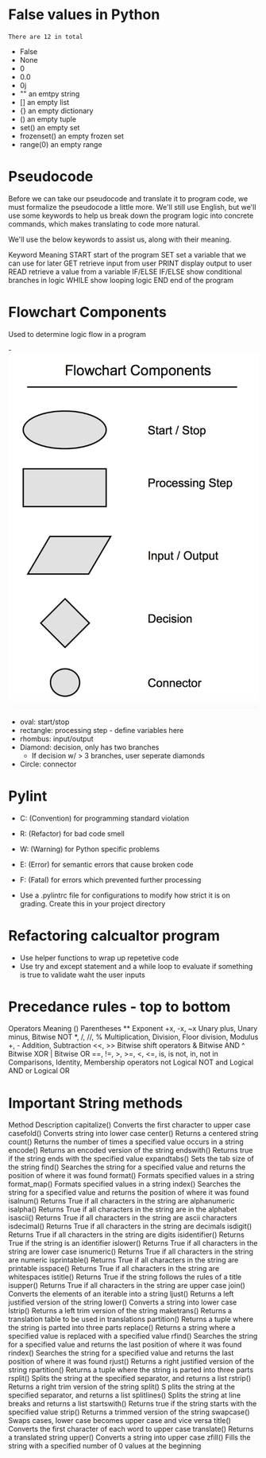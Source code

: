 # False values in Python
    There are 12 in total

- False
- None
- 0
- 0.0
- 0j
- "" an emtpy string
- [] an empty list
- {} an empty dictionary
- () an empty tuple
- set() an empty set
- frozenset() an empty frozen set
- range(0) an empty range

# Pseudocode

Before we can take our pseudocode and translate it to program code, we must formalize the pseudocode a little more. We'll still use English, but we'll use some keywords to help us break down the program logic into concrete commands, which makes translating to code more natural.

We'll use the below keywords to assist us, along with their meaning.

Keyword	Meaning
START	start of the program
SET	set a variable that we can use for later
GET	retrieve input from user
PRINT	display output to user
READ	retrieve a value from a variable
IF/ELSE IF/ELSE	show conditional branches in logic
WHILE	show looping logic
END	end of the program

# Flowchart Components

Used to determine logic flow in a program

-![alt text](image.png)
- oval: start/stop
- rectangle: processing step - define variables here
- rhombus: input/output 
- Diamond: decision, only has two branches
    - If decision w/ > 3 branches, user seperate diamonds
- Circle: connector


# Pylint

- C: (Convention) for programming standard       violation
- R: (Refactor) for bad code smell
- W: (Warning) for Python specific problems
- E: (Error) for semantic errors that cause broken code
- F: (Fatal) for errors which prevented further processing

- Use a .pylintrc file for configurations to modify how strict it is on grading. Create this in your project directory

# Refactoring calcualtor program

- Use helper functions to wrap up repetetive code
- Use try and except statement and a while loop to evaluate if 
something is true to validate waht the user inputs

# Precedance rules - top to bottom

Operators	Meaning
()	Parentheses
**	Exponent
+x, -x, ~x	Unary plus, Unary minus, Bitwise NOT
*, /, //, %	Multiplication, Division, Floor division, Modulus
+, -	Addition, Subtraction
<<, >>	Bitwise shift operators
&	Bitwise AND
^	Bitwise XOR
|	Bitwise OR
==, !=, >, >=, <, <=, is, is not, in, not in	Comparisons, Identity, Membership operators
not	Logical NOT
and	Logical AND
or	Logical OR

# Important String methods

Method	        Description
capitalize()	Converts the first character to upper case
casefold()	    Converts string into lower case
center()	    Returns a centered string
count()	        Returns the number of times a specified value occurs in a string
encode()	    Returns an encoded version of the string
endswith()	    Returns true if the string ends with the specified value
expandtabs()	Sets the tab size of the string
find()	        Searches the string for a specified value and returns the position of where it was found
format()	    Formats specified values in a string
format_map()	Formats specified values in a string
index()	        Searches the string for a specified value and returns the position of where it was found
isalnum()	    Returns True if all characters in the string are alphanumeric
isalpha()	    Returns True if all characters in the string are in the alphabet
isascii()	    Returns True if all characters in the string are ascii characters
isdecimal()	    Returns True if all characters in the string are decimals
isdigit()	    Returns True if all characters in the string are digits
isidentifier()	Returns True if the string is an identifier
islower()	    Returns True if all characters in the string are lower case
isnumeric()	    Returns True if all characters in the string are numeric
isprintable()	Returns True if all characters in the string are printable
isspace()	    Returns True if all characters in the string are whitespaces
istitle()	    Returns True if the string follows the rules of a title
isupper()	    Returns True if all characters in the string are upper case
join()	        Converts the elements of an iterable into a string
ljust()	        Returns a left justified version of the string
lower()	        Converts a string into lower case
lstrip()	    Returns a left trim version of the string
maketrans()	    Returns a translation table to be used in translations
partition()	    Returns a tuple where the string is parted into three parts
replace()	    Returns a string where a specified value is replaced with a specified value
rfind()	        Searches the string for a specified value and returns the last position of where it was found
rindex()	    Searches the string for a specified value and returns the last position of where it was found
rjust()	        Returns a right justified version of the string
rpartition()	Returns a tuple where the string is parted into three parts
rsplit()	    Splits the string at the specified separator, and returns a list
rstrip()	    Returns a right trim version of the string
split()	S       plits the string at the specified separator, and returns a list
splitlines()	Splits the string at line breaks and returns a list
startswith()	Returns true if the string starts with the specified value
strip()	        Returns a trimmed version of the string
swapcase()	    Swaps cases, lower case becomes upper case and vice versa
title()	        Converts the first character of each word to upper case
translate()     Returns a translated string
upper()	        Converts a string into upper case
zfill()	        Fills the string with a specified number of 0 values at the beginning